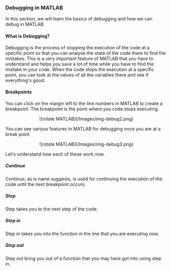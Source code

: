 ### Debugging in MATLAB

In this section, we will learn the basics of debugging and how we can debug in MATLAB.

#### What is Debugging?

Debugging is the process of stopping the execution of the code at a specific point so that you can analyse the state of the code there to find the mistakes. This is a very important feature of MATLAB that you have to understand and helps you save a lot of time while you have to find the mistake in your code. When the code stops the execution at a specific point, you can look at the values of all the variables there and see if everything's good.

#### Breakpoints

You can click on the margin left to the line numbers in MATLAB to create a breakpoint. The breakpoint is the point where you code stops executing. 

<div class="row" style="text-align:center;">
	![rotate MATLAB](/Images/img-debug2.png)
</div>

You can see various features in MATLAB for debugging once you are at a break point. 

<div class="row" style="text-align:center;">
	![rotate MATLAB](/Images/img-debug3.png)
</div>

Let's understand how each of these work now. 

##### Continue

Continue, as is name suggests, is used for continuing the execution of the code until the next breakpoint occurs.

##### Step

Step takes you to the next step of the code.

##### Step in

Step in takes you into the function in the line that you are executing now.

##### Step out

Step out bring you out of a function that you may have got into using step in.
